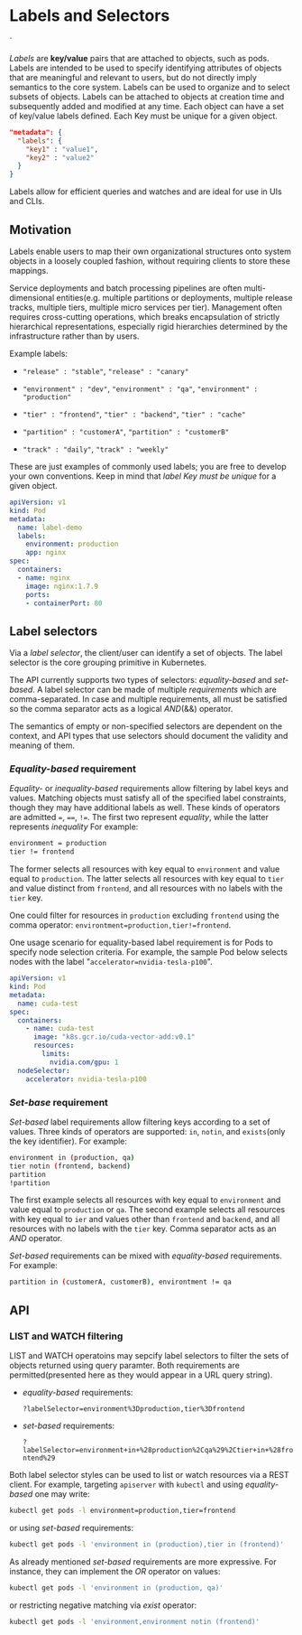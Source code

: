 # Labels and Selectors
`

*Labels* are **key/value** pairs that are attached to objects, such as pods. Labels are intended to be used to specify identifying attributes of objects that are meaningful and relevant to users, but do not directly imply semantics to the core system. Labels can be used to organize and to select subsets of objects. Labels can be attached to objects at creation time and subsequently added and modified at any time. Each object can have a set of key/value labels defined. Each Key must be unique for a given object.

```json
"metadata": {
  "labels": {
    "key1" : "value1",
    "key2" : "value2"
  }
}
```

Labels allow for efficient queries and watches and are ideal for use in UIs and CLIs.

## Motivation

Labels enable users to map their own organizational structures onto system objects in a loosely coupled fashion, without requiring clients to store these mappings.

Service deployments and batch processing pipelines are often multi-dimensional entities(e.g. multiple partitions or deployments, multiple release tracks, multiple tiers, multiple micro services per tier). Management often requires cross-cutting operations, which breaks encapsulation of strictly hierarchical representations, especially rigid hierarchies determined by the infrastructure rather than by users.

Example labels:

- `"release" : "stable"`, `"release" : "canary"`

- `"environment" : "dev"`, `"environment" : "qa"`, `"environment" : "production"`

- `"tier" : "frontend"`, `"tier" : "backend"`, `"tier" : "cache"`

- `"partition" : "customerA"`, `"partition" : "customerB"`

- `"track" : "daily"`, `"track" : "weekly"`

These are just examples of commonly used labels; you are free to develop your own conventions. Keep in mind that *label Key must be unique* for a given object.

```yaml
apiVersion: v1
kind: Pod
metadata:
  name: label-demo
  labels:
    environment: production
    app: nginx
spec:
  containers:
  - name: nginx
    image: nginx:1.7.9
    ports:
    - containerPort: 80
```

## Label selectors

Via a *label selector*, the client/user can identify a set of objects. The label selector is the core grouping primitive in Kubernetes.

The API currently supports two types of selectors: *equality-based* and *set-based*. A label selector can be made of multiple *requirements* which are comma-separated. In case and multiple requirements, all must be satisfied so the comma separator acts as a logical *AND*(&&) operator.

The semantics of empty or non-specified selectors are dependent on the context, and API types that use selectors should document the validity and meaning of them.

### *Equality-based* requirement

*Equality-* or *inequality-based* requirements allow filtering by label keys and values. Matching objects must satisfy all of the specified label constraints, though they may have additional labels as well. These kinds of operators are admitted `=`, `==`, `!=`. The first two represent *equality*, while the latter represents *inequality* For example:

```bash
environment = production
tier != frontend
```

The former selects all resources with key equal to `environment` and value equal to `production`. The latter selects all resources with key equal to `tier` and value distinct from `frontend`, and all resources with no labels with the `tier` key.

One could filter for resources in `production` excluding `frontend` using the comma operator: `environtment=production,tier!=frontend`.

One usage scenario for equality-based label requirement is for Pods to specify node selection criteria. For example, the sample Pod below selects nodes with the label "`accelerator=nvidia-tesla-p100`".

```yaml
apiVersion: v1
kind: Pod
metadata:
  name: cuda-test
spec:
  containers:
    - name: cuda-test
      image: "k8s.gcr.io/cuda-vector-add:v0.1"
      resources:
        limits:
          nvidia.com/gpu: 1
  nodeSelector:
    accelerator: nvidia-tesla-p100
```

### *Set-base* requirement

*Set-based* label requirements allow filtering keys according to a set of values. Three kinds of operators are supported: `in`, `notin`, and `exists`(only the key identifier). For example:

```bash
environment in (production, qa)
tier notin (frontend, backend)
partition
!partition
```

The first example selects all resources with key equal to `environment` and value equal to `production` or `qa`. The second example selects all resources with key equal to `ier` and values other than `frontend` and `backend`, and all resources with no labels with the `tier` key. Comma separator acts as an *AND* operator.

*Set-based* requirements can be mixed with *equality-based* requirements. For example:

```bash
partition in (customerA, customerB), environtment != qa
```

## API

### LIST and WATCH filtering

LIST and WATCH operatoins may sepcify label selectors to filter the sets of objects returned using query paramter. Both requirements are permitted(presented here as they would appear in a URL query string).

- *equality-based* requirements:
  
  `?labelSelector=environment%3Dproduction,tier%3Dfrontend`

- *set-based* requirements:

  `?labelSelector=environment+in+%28production%2Cqa%29%2Ctier+in+%28frontend%29`

Both label selector styles can be used to list or watch resources via a REST client. For example, targeting `apiserver` with `kubectl` and using *equality-based* one may write:

```bash
kubectl get pods -l environment=production,tier=frontend
```

or using *set-based* requirements:

```bash
kubectl get pods -l 'environment in (production),tier in (frontend)'
```

As already mentioned *set-based* requirements are more expressive. For instance, they can implement the *OR* operator on values:

```bash
kubectl get pods -l 'environment in (production, qa)'
```

or restricting negative matching via *exist* operator:

```bash
kubectl get pods -l 'environment,environment notin (frontend)'
```
